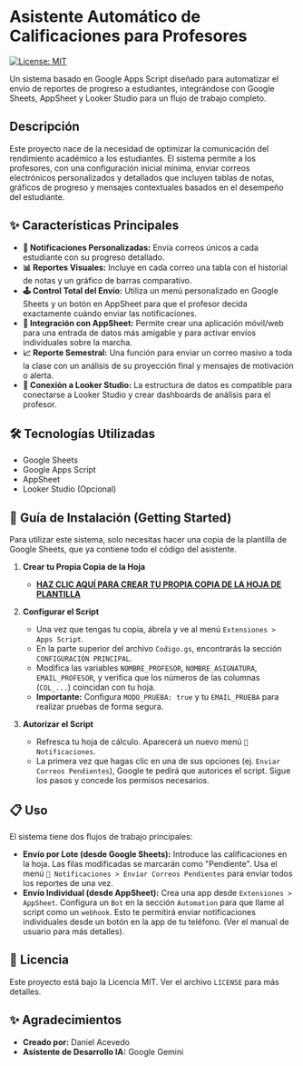 # Asistente Automático de Calificaciones para Profesores

[![License: MIT](https://img.shields.io/badge/License-MIT-yellow.svg)](https://opensource.org/licenses/MIT)

Un sistema basado en Google Apps Script diseñado para automatizar el envío de reportes de progreso a estudiantes, integrándose con Google Sheets, AppSheet y Looker Studio para un flujo de trabajo completo.

## Descripción

Este proyecto nace de la necesidad de optimizar la comunicación del rendimiento académico a los estudiantes. El sistema permite a los profesores, con una configuración inicial mínima, enviar correos electrónicos personalizados y detallados que incluyen tablas de notas, gráficos de progreso y mensajes contextuales basados en el desempeño del estudiante.

## ✨ Características Principales

- **📧 Notificaciones Personalizadas:** Envía correos únicos a cada estudiante con su progreso detallado.
- **📊 Reportes Visuales:** Incluye en cada correo una tabla con el historial de notas y un gráfico de barras comparativo.
- **🕹️ Control Total del Envío:** Utiliza un menú personalizado en Google Sheets y un botón en AppSheet para que el profesor decida exactamente cuándo enviar las notificaciones.
- **📱 Integración con AppSheet:** Permite crear una aplicación móvil/web para una entrada de datos más amigable y para activar envíos individuales sobre la marcha.
- **📈 Reporte Semestral:** Una función para enviar un correo masivo a toda la clase con un análisis de su proyección final y mensajes de motivación o alerta.
- **🔗 Conexión a Looker Studio:** La estructura de datos es compatible para conectarse a Looker Studio y crear dashboards de análisis para el profesor.

## 🛠️ Tecnologías Utilizadas

- Google Sheets
- Google Apps Script
- AppSheet
- Looker Studio (Opcional)

## 🚀 Guía de Instalación (Getting Started)

Para utilizar este sistema, solo necesitas hacer una copia de la plantilla de Google Sheets, que ya contiene todo el código del asistente.

1.  **Crear tu Propia Copia de la Hoja**
    * **[HAZ CLIC AQUÍ PARA CREAR TU PROPIA COPIA DE LA HOJA DE PLANTILLA](https://docs.google.com/spreadsheets/d/1C_5Hez9VQD8Uv5zTGe6BLQTV1LOMx80oVF23oQ4A8YA/edit?usp=sharing)** 

2.  **Configurar el Script**
    * Una vez que tengas tu copia, ábrela y ve al menú `Extensiones > Apps Script`.
    * En la parte superior del archivo `Codigo.gs`, encontrarás la sección `CONFIGURACIÓN PRINCIPAL`.
    * Modifica las variables `NOMBRE_PROFESOR`, `NOMBRE_ASIGNATURA`, `EMAIL_PROFESOR`, y verifica que los números de las columnas (`COL_...`) coincidan con tu hoja.
    * **Importante:** Configura `MODO_PRUEBA: true` y tu `EMAIL_PRUEBA` para realizar pruebas de forma segura.

3.  **Autorizar el Script**
    * Refresca tu hoja de cálculo. Aparecerá un nuevo menú `📧 Notificaciones`.
    * La primera vez que hagas clic en una de sus opciones (ej. `Enviar Correos Pendientes`), Google te pedirá que autorices el script. Sigue los pasos y concede los permisos necesarios.

## 📋 Uso

El sistema tiene dos flujos de trabajo principales:

- **Envío por Lote (desde Google Sheets):** Introduce las calificaciones en la hoja. Las filas modificadas se marcarán como "Pendiente". Usa el menú `📧 Notificaciones > Enviar Correos Pendientes` para enviar todos los reportes de una vez.
- **Envío Individual (desde AppSheet):** Crea una app desde `Extensiones > AppSheet`. Configura un `Bot` en la sección `Automation` para que llame al script como un `webhook`. Esto te permitirá enviar notificaciones individuales desde un botón en la app de tu teléfono. (Ver el manual de usuario para más detalles).

## 📄 Licencia

Este proyecto está bajo la Licencia MIT. Ver el archivo `LICENSE` para más detalles.

## ✨ Agradecimientos

-   **Creado por:** Daniel Acevedo
-   **Asistente de Desarrollo IA:** Google Gemini
